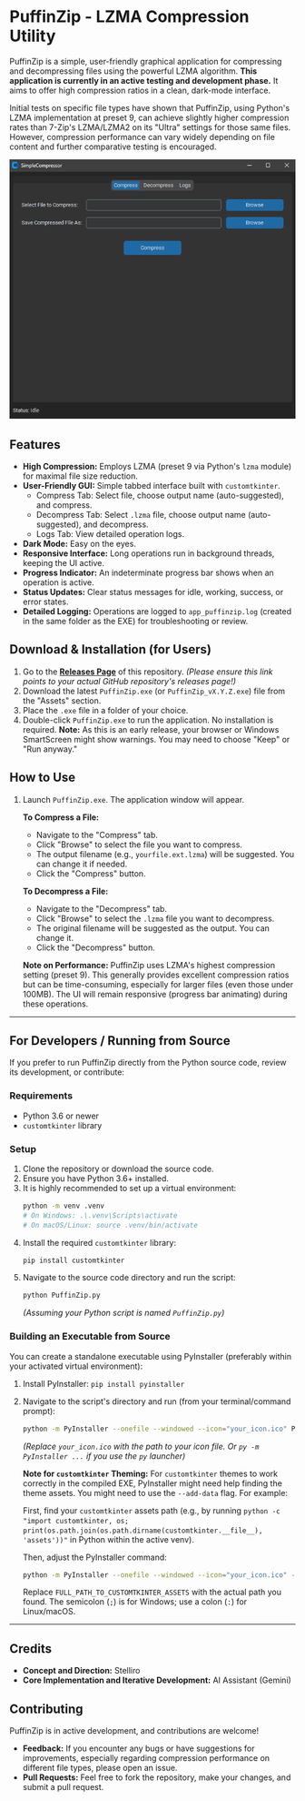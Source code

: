 # PuffinZip - LZMA Compression Utility

PuffinZip is a simple, user-friendly graphical application for compressing and decompressing files using the powerful LZMA algorithm. **This application is currently in an active testing and development phase.** It aims to offer high compression ratios in a clean, dark-mode interface.

Initial tests on specific file types have shown that PuffinZip, using Python's LZMA implementation at preset 9, can achieve slightly higher compression rates than 7-Zip's LZMA/LZMA2 on its "Ultra" settings for those same files. However, compression performance can vary widely depending on file content and further comparative testing is encouraged.

![PuffinZip Screenshot](PuffinZip.png)

## Features

*   **High Compression:** Employs LZMA (preset 9 via Python's `lzma` module) for maximal file size reduction.
*   **User-Friendly GUI:** Simple tabbed interface built with `customtkinter`.
    *   Compress Tab: Select file, choose output name (auto-suggested), and compress.
    *   Decompress Tab: Select `.lzma` file, choose output name (auto-suggested), and decompress.
    *   Logs Tab: View detailed operation logs.
*   **Dark Mode:** Easy on the eyes.
*   **Responsive Interface:** Long operations run in background threads, keeping the UI active.
*   **Progress Indicator:** An indeterminate progress bar shows when an operation is active.
*   **Status Updates:** Clear status messages for idle, working, success, or error states.
*   **Detailed Logging:** Operations are logged to `app_puffinzip.log` (created in the same folder as the EXE) for troubleshooting or review.

## Download & Installation (for Users)

1.  Go to the [**Releases Page**](https://github.com/Stelliro/PuffinZip/releases/tag/V1.0) of this repository. 
    *(Please ensure this link points to your actual GitHub repository's releases page!)*
2.  Download the latest `PuffinZip.exe` (or `PuffinZip_vX.Y.Z.exe`) file from the "Assets" section.
3.  Place the `.exe` file in a folder of your choice.
4.  Double-click `PuffinZip.exe` to run the application. No installation is required.
    **Note:** As this is an early release, your browser or Windows SmartScreen might show warnings. You may need to choose "Keep" or "Run anyway."

## How to Use

1.  Launch `PuffinZip.exe`. The application window will appear.

    **To Compress a File:**
    *   Navigate to the "Compress" tab.
    *   Click "Browse" to select the file you want to compress.
    *   The output filename (e.g., `yourfile.ext.lzma`) will be suggested. You can change it if needed.
    *   Click the "Compress" button.

    **To Decompress a File:**
    *   Navigate to the "Decompress" tab.
    *   Click "Browse" to select the `.lzma` file you want to decompress.
    *   The original filename will be suggested as the output. You can change it.
    *   Click the "Decompress" button.

    **Note on Performance:** PuffinZip uses LZMA's highest compression setting (preset 9). This generally provides excellent compression ratios but can be time-consuming, especially for larger files (even those under 100MB). The UI will remain responsive (progress bar animating) during these operations.

---

## For Developers / Running from Source

If you prefer to run PuffinZip directly from the Python source code, review its development, or contribute:

### Requirements

*   Python 3.6 or newer
*   `customtkinter` library

### Setup

1.  Clone the repository or download the source code.
2.  Ensure you have Python 3.6+ installed.
3.  It is highly recommended to set up a virtual environment:
    ```bash
    python -m venv .venv
    # On Windows: .\.venv\Scripts\activate
    # On macOS/Linux: source .venv/bin/activate
    ```
4.  Install the required `customtkinter` library:
    ```bash
    pip install customtkinter
    ```
5.  Navigate to the source code directory and run the script:
    ```bash
    python PuffinZip.py
    ```
    *(Assuming your Python script is named `PuffinZip.py`)*

### Building an Executable from Source

You can create a standalone executable using PyInstaller (preferably within your activated virtual environment):

1.  Install PyInstaller: `pip install pyinstaller`
2.  Navigate to the script's directory and run (from your terminal/command prompt):
    ```bash
    python -m PyInstaller --onefile --windowed --icon="your_icon.ico" PuffinZip.py
    ```
    *(Replace `your_icon.ico` with the path to your icon file. Or `py -m PyInstaller ...` if you use the `py` launcher)*
    
    **Note for `customtkinter` Theming:** For `customtkinter` themes to work correctly in the compiled EXE, PyInstaller might need help finding the theme assets. You might need to use the `--add-data` flag. For example:
    
    First, find your `customtkinter` assets path (e.g., by running `python -c "import customtkinter, os; print(os.path.join(os.path.dirname(customtkinter.__file__), 'assets'))"` in Python within the active venv).
    
    Then, adjust the PyInstaller command:
    ```bash
    python -m PyInstaller --onefile --windowed --icon="your_icon.ico" --add-data "FULL_PATH_TO_CUSTOMTKINTER_ASSETS;customtkinter/assets" PuffinZip.py
    ```
    Replace `FULL_PATH_TO_CUSTOMTKINTER_ASSETS` with the actual path you found. The semicolon (`;`) is for Windows; use a colon (`:`) for Linux/macOS.

---

## Credits

*   **Concept and Direction:** Stelliro
*   **Core Implementation and Iterative Development:** AI Assistant (Gemini)

## Contributing

PuffinZip is in active development, and contributions are welcome!
*   **Feedback:** If you encounter any bugs or have suggestions for improvements, especially regarding compression performance on different file types, please open an issue.
*   **Pull Requests:** Feel free to fork the repository, make your changes, and submit a pull request.
